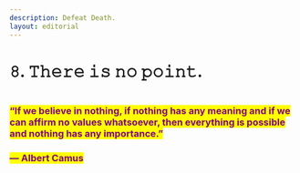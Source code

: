 ```yaml
---
description: Defeat Death.
layout: editorial
---
```


# 𝟾. 𝚃𝚑𝚎𝚛𝚎 𝚒𝚜 𝚗𝚘 𝚙𝚘𝚒𝚗𝚝.

<figure><img src="../../../../../../.gitbook/assets/pexels-btgl-♡-11647092.jpg" alt=""><figcaption></figcaption></figure>

### <mark style="color:purple;">“If we believe in nothing, if nothing has any meaning and if we can affirm no values whatsoever, then everything is possible and nothing has any importance.”</mark>

### <mark style="color:purple;">― Albert Camus</mark>
